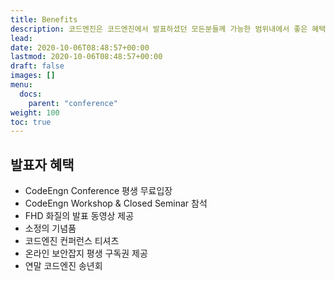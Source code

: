 ```yaml
---
title: Benefits
description: 코드엔진은 코드엔진에서 발표하셨던 모든분들께 가능한 범위내에서 좋은 혜택을 드리려고 노력하고 있습니다.
lead: 
date: 2020-10-06T08:48:57+00:00
lastmod: 2020-10-06T08:48:57+00:00
draft: false
images: []
menu:
  docs:
    parent: "conference"
weight: 100
toc: true
---
```



## 발표자 혜택

 - CodeEngn Conference 평생 무료입장
 - CodeEngn Workshop & Closed Seminar 참석
 - FHD 화질의 발표 동영상 제공
 - 소정의 기념품
 - 코드엔진 컨퍼런스 티셔츠
 - 온라인 보안잡지 평생 구독권 제공
 - 연말 코드엔진 송년회
